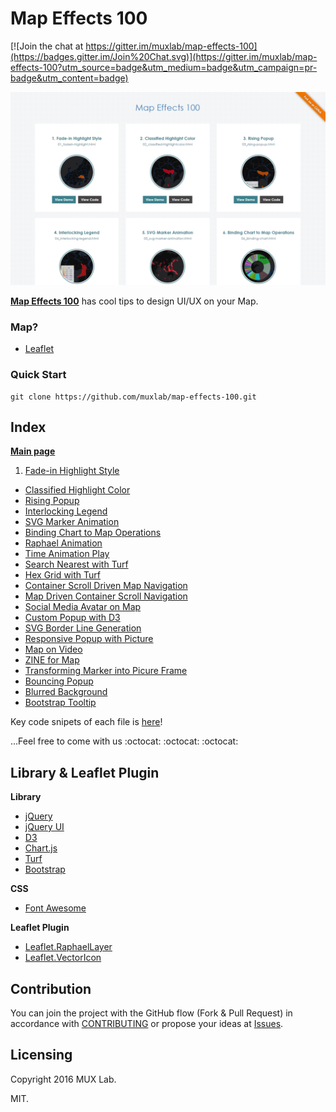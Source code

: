 # Map Effects 100

[![Join the chat at https://gitter.im/muxlab/map-effects-100](https://badges.gitter.im/Join%20Chat.svg)](https://gitter.im/muxlab/map-effects-100?utm_source=badge&utm_medium=badge&utm_campaign=pr-badge&utm_content=badge)

<img src="MapEffects100.png" width="600px"/>

[__Map Effects 100__](http://muxlab.github.io/map-effects-100/) has cool tips to design UI/UX on your Map.

### Map?

* [Leaflet](http://leafletjs.com/)

### Quick Start

```
git clone https://github.com/muxlab/map-effects-100.git
```

## Index

[__Main page__](http://muxlab.github.io/map-effects-100/)

1. [Fade-in Highlight Style](http://muxlab.github.io/map-effects-100/Leaflet/01_fadein-highlight.html)
* [Classified Highlight Color](http://muxlab.github.io/map-effects-100/Leaflet/02_classified-highlightcolor.html)
* [Rising Popup](http://muxlab.github.io/map-effects-100/Leaflet/03_rising-popup.html)
* [Interlocking Legend](http://muxlab.github.io/map-effects-100/Leaflet/04_interlocking-legend.html)
* [SVG Marker Animation](http://muxlab.github.io/map-effects-100/Leaflet/05_svg-marker-animation.html)
* [Binding Chart to Map Operations](http://muxlab.github.io/map-effects-100/Leaflet/06_binding-chart.html)
* [Raphael Animation](http://muxlab.github.io/map-effects-100/Leaflet/07_raphael-animation.html)
* [Time Animation Play](http://muxlab.github.io/map-effects-100/Leaflet/08_time-animation.html)
* [Search Nearest with Turf](http://muxlab.github.io/map-effects-100/Leaflet/09_nearest-with-turf.html)
* [Hex Grid with Turf](http://muxlab.github.io/map-effects-100/Leaflet/10_hex-grid-with-turf.html)
* [Container Scroll Driven Map Navigation](http://muxlab.github.io/map-effects-100/Leaflet/11_scroll-driven-map-navigation.html)
* [Map Driven Container Scroll Navigation](http://muxlab.github.io/map-effects-100/Leaflet/12_map-driven-scroll-navigation.html)
* [Social Media Avatar on Map](http://muxlab.github.io/map-effects-100/Leaflet/13_avatar-icon.html)
* [Custom Popup with D3](http://muxlab.github.io/map-effects-100/Leaflet/14_custom-popup.html)
* [SVG Border Line Generation](http://muxlab.github.io/map-effects-100/Leaflet/15_svg-border-generation.html)
* [Responsive Popup with Picture](http://muxlab.github.io/map-effects-100/Leaflet/16_responsive-popup.html)
* [Map on Video](http://muxlab.github.io/map-effects-100/Leaflet/17_map-on-video.html)
* [ZINE for Map](http://muxlab.github.io/map-effects-100/Leaflet/18_interactive-zine-for-map.html)
* [Transforming Marker into Picure Frame](http://muxlab.github.io/map-effects-100/Leaflet/19_transforming-marker-into-frame.html)
* [Bouncing Popup](http://muxlab.github.io/map-effects-100/Leaflet/20_bouncing-popup.html)
* [Blurred Background](http://muxlab.github.io/map-effects-100/Leaflet/21_blurred-background.html)
* [Bootstrap Tooltip](http://muxlab.github.io/map-effects-100/Leaflet/22_bootstrap-tooltip.html)

Key code snipets of each file is [here](CODESNIPETS.md)!

...Feel free to come with us :octocat: :octocat: :octocat:

## Library & Leaflet Plugin

__Library__
* [jQuery](https://jquery.com/)
* [jQuery UI](https://jqueryui.com/)
* [D3](http://d3js.org/)
* [Chart.js](http://www.chartjs.org/)
* [Turf](http://turfjs.org/)
* [Bootstrap](http://getbootstrap.com)

__CSS__
* [Font Awesome](http://fortawesome.github.io/Font-Awesome/)

__Leaflet Plugin__
* [Leaflet.RaphaelLayer](http://dynmeth.github.io/RaphaelLayer/)
* [Leaflet.VectorIcon](https://github.com/muxlab/Leaflet.VectorIcon)

## Contribution

You can join the project with the GitHub flow (Fork & Pull Request) in accordance with [CONTRIBUTING](https://github.com/muxlab/map-effects-100/blob/gh-pages/CONTRIBUTING.md) or propose your ideas at [Issues](https://github.com/muxlab/map-effects-100/issues).

## Licensing

Copyright 2016 MUX Lab.

MIT.
